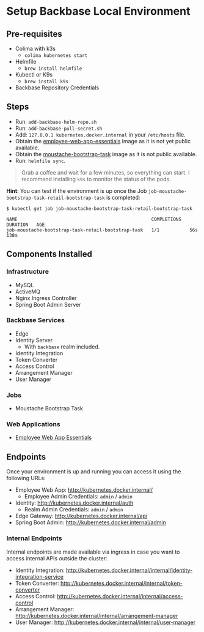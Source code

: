 # Setup Backbase Local Environment

## Pre-requisites

- Colima with k3s
    * `colima kubernetes start`
- Helmfile
    * `brew install helmfile`
- Kubectl or K9s
    * `brew install k9s`
- Backbase Repository Credentials

## Steps

* Run: `add-backbase-helm-repo.sh`
* Run: `add-backbase-pull-secret.sh`
* Add: `127.0.0.1 kubernetes.docker.internal` in your `/etc/hosts` file.
* Obtain the [employee-web-app-essentials](images/employee-web-app-essentials/README.md) image as it is not yet public
  available.
* Obtain the [moustache-bootstrap-task](images/moustache-bootstrap-task/README.md) image as it is not public available.
* Run: `helmfile sync`.

> Grab a coffee and wait for a few minutes, so everything can start. I recommend installing `k9s` to monitor the status
> of the pods.

**Hint**: You can test if the environment is up once the Job `job-moustache-bootstrap-task-retail-bootstrap-task` is completed:
```shell
$ kubectl get job job-moustache-bootstrap-task-retail-bootstrap-task

NAME                                                 COMPLETIONS   DURATION   AGE
job-moustache-bootstrap-task-retail-bootstrap-task   1/1           56s        138m
```

## Components Installed
### Infrastructure

- MySQL
- ActiveMQ
- Nginx Ingress Controller
- Spring Boot Admin Server

### Backbase Services

- Edge
- Identity Server
  * With `backbase` realm included.
- Identity Integration
- Token Converter
- Access Control
- Arrangement Manager
- User Manager

### Jobs
- Moustache Bootstrap Task

### Web Applications
- [Employee Web App Essentials](https://community.backbase.com/documentation/employee_web_app/latest/deploy_web_app)

## Endpoints

Once your environment is up and running you can access it using the following URLs:

- Employee Web App: http://kubernetes.docker.internal/
    * Employee Admin Credentials: `admin` / `admin`
- Identity: http://kubernetes.docker.internal/auth
    * Realm Admin Credentials: `admin` / `admin`
- Edge Gateway: http://kubernetes.docker.internal/api
- Spring Boot Admin: http://kubernetes.docker.internal/admin

### Internal Endpoints

Internal endpoints are made available via ingress in case you want to access internal APIs outside the cluster:

- Identity Integration: http://kubernetes.docker.internal/internal/identity-integration-service
- Token Converter: http://kubernetes.docker.internal/internal/token-converter
- Access Control: http://kubernetes.docker.internal/internal/access-control
- Arrangement Manager: http://kubernetes.docker.internal/internal/arrangement-manager
- User Manager: http://kubernetes.docker.internal/internal/user-manager
